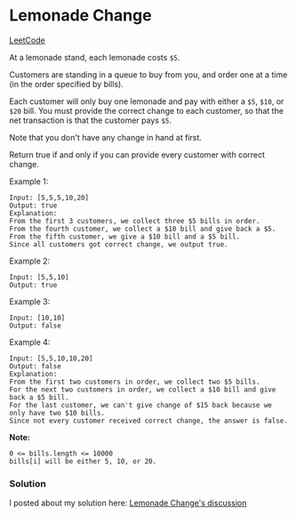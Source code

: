 # Lemonade Change
[LeetCode](https://leetcode.com/problems/lemonade-change/description/)

At a lemonade stand, each lemonade costs `$5`. 

Customers are standing in a queue to buy from you, and order one at a time (in the order specified by bills).

Each customer will only buy one lemonade and pay with either a `$5`, `$10`, or `$20` bill.  You must provide the correct change to each customer, so that the net transaction is that the customer pays `$5`.

Note that you don't have any change in hand at first.

Return true if and only if you can provide every customer with correct change.

Example 1:
```
Input: [5,5,5,10,20]
Output: true
Explanation: 
From the first 3 customers, we collect three $5 bills in order.
From the fourth customer, we collect a $10 bill and give back a $5.
From the fifth customer, we give a $10 bill and a $5 bill.
Since all customers got correct change, we output true.
```

Example 2:
```
Input: [5,5,10]
Output: true
```

Example 3:
```
Input: [10,10]
Output: false
```

Example 4:
```
Input: [5,5,10,10,20]
Output: false
Explanation: 
From the first two customers in order, we collect two $5 bills.
For the next two customers in order, we collect a $10 bill and give back a $5 bill.
For the last customer, we can't give change of $15 back because we only have two $10 bills.
Since not every customer received correct change, the answer is false.
 ```

**Note:**
```
0 <= bills.length <= 10000
bills[i] will be either 5, 10, or 20.
```

### Solution
I posted about my solution here: [Lemonade Change's discussion](https://leetcode.com/problems/lemonade-change/discuss/174154/Go-100-beats-20ms-O%28N%29-time-O%281%29-space)
